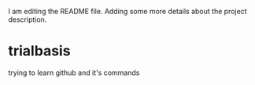 I am editing the README file. Adding some more details about the project description.
# trialbasis
trying to learn github and it's commands
